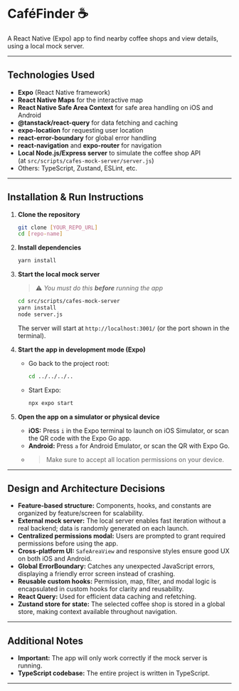 # CaféFinder ☕️

A React Native (Expo) app to find nearby coffee shops and view details, using a local mock server.

---

## Technologies Used

- **Expo** (React Native framework)
- **React Native Maps** for the interactive map
- **React Native Safe Area Context** for safe area handling on iOS and Android
- **@tanstack/react-query** for data fetching and caching
- **expo-location** for requesting user location
- **react-error-boundary** for global error handling
- **react-navigation** and **expo-router** for navigation
- **Local Node.js/Express server** to simulate the coffee shop API  
  (at `src/scripts/cafes-mock-server/server.js`)
- Others: TypeScript, Zustand, ESLint, etc.

---

## Installation & Run Instructions

1. **Clone the repository**  
   ```bash
   git clone [YOUR_REPO_URL]
   cd [repo-name]
   ```

2. **Install dependencies**
   ```bash
   yarn install
   ```

3. **Start the local mock server**  
   > ⚠️ _You must do this **before** running the app_

   ```bash
   cd src/scripts/cafes-mock-server
   yarn install
   node server.js
   ```

   The server will start at `http://localhost:3001/` (or the port shown in the terminal).

4. **Start the app in development mode (Expo)**
   - Go back to the project root:
     ```bash
     cd ../../../..
     ```
   - Start Expo:
     ```bash
     npx expo start
     ```

5. **Open the app on a simulator or physical device**
   - **iOS:** Press `i` in the Expo terminal to launch on iOS Simulator, or scan the QR code with the Expo Go app.
   - **Android:** Press `a` for Android Emulator, or scan the QR with Expo Go.
   - > Make sure to accept all location permissions on your device.

---

## Design and Architecture Decisions

- **Feature-based structure:** Components, hooks, and constants are organized by feature/screen for scalability.
- **External mock server:** The local server enables fast iteration without a real backend; data is randomly generated on each launch.
- **Centralized permissions modal:** Users are prompted to grant required permissions before using the app.
- **Cross-platform UI:** `SafeAreaView` and responsive styles ensure good UX on both iOS and Android.
- **Global ErrorBoundary:** Catches any unexpected JavaScript errors, displaying a friendly error screen instead of crashing.
- **Reusable custom hooks:** Permission, map, filter, and modal logic is encapsulated in custom hooks for clarity and reusability.
- **React Query:** Used for efficient data caching and refetching.
- **Zustand store for state:** The selected coffee shop is stored in a global store, making context available throughout navigation.

---

## Additional Notes

- **Important:** The app will only work correctly if the mock server is running.
- **TypeScript codebase:** The entire project is written in TypeScript.

---

